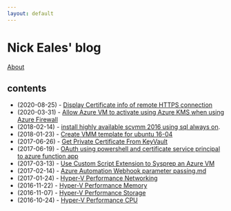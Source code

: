 ```yaml
---
layout: default
---
```

# Nick Eales' blog

[About](./about.md)

## contents

- (2020-08-25) - [Display Certificate info of remote HTTPS connection](./2020-08-25-Display-Certificate-info-of-remote-https-connection.md)
- (2020-03-31) - [Allow Azure VM to activate using Azure KMS when using Azure Firewall](./2020-03-31-Allow-Azure-VM-to-activate-using-Azure-KMS-when-using-Azure-Firewall.md)
- (2018-02-14) - [install highly available scvmm 2016 using sql always on](./2018-02-14-install-highly-available-scvmm-2016-using-sql-always-on.md).
- (2018-01-23) - [Create VMM template for ubuntu 16-04](./2018-01-23-create-vmm-template-for-ubuntu-16-04.md)
- (2017-06-26) - [Get Private Certificate From KeyVault](./2017-06-26-Get-Private-Certificate-From-KeyVault.md)
- (2017-06-19) - [OAuth using powershell and certificate service principal to azure function app](./2017-06-19-oauth-using-powershell-and-certificate-service-principal-to-azure-function-app.md)
- (2017-03-13) - [Use Custom Script Extension to Sysprep an Azure VM](./2017-03-13-Use-Custom-Script-Extension-to-Sysprep-an-Azure-VM.md)
- (2017-02-14) - [Azure Automation Webhook parameter passing.md](./2017-02-14-azure-automation-webhook-parameter-passing.md)
- (2017-01-24) - [Hyper-V Performance Networking](./2017-01-24-hyper-v-performance-networking.md)
- (2016-11-22) - [Hyper-V Performance Memory](./2016-11-22-hyper-v-performance-memory.md)
- (2016-11-07) - [Hyper-V Performance Storage](./2016-11-07-hyper-v-performance-storage.md)
- (2016-10-24) - [Hyper-V Performance CPU](./2016-10-24-hyper-v-performance-cpu.md)
